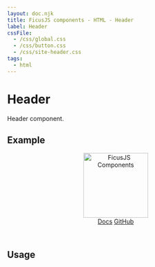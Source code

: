 ```yaml
---
layout: doc.njk
title: FicusJS components - HTML - Header
label: Header
cssFile:
  - /css/global.css
  - /css/button.css
  - /css/site-header.css
tags:
  - html
---
```

# Header

Header component.

## Example

<header class="fc-header">
  <section class="fc-header__section">
    <img src="../img/logo.png" width="150" alt="FicusJS Components">
  </section>
  <section class="fc-header__section">
    <a href="..." class="fc-button fc-button--link">Docs</a>
    <a href="..." class="fc-button fc-button--link">GitHub</a>
  </section>
</header>

## Usage

```html

```
